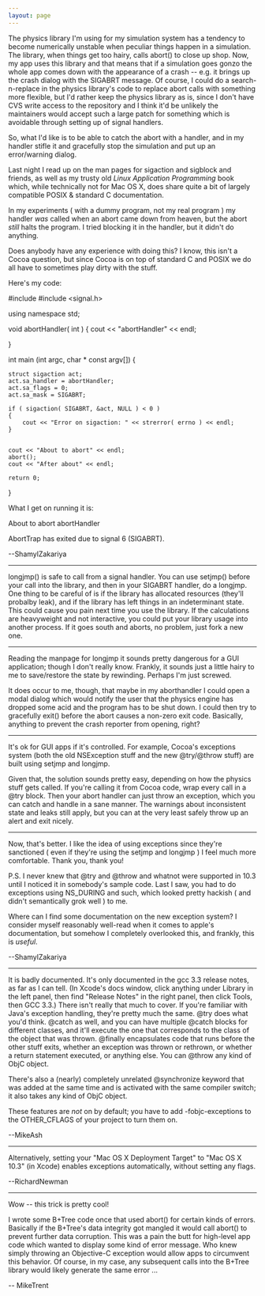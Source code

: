 ```yaml
---
layout: page
---
```


The physics library I'm using for my simulation system has a tendency to become numerically unstable when peculiar things happen in a simulation. The library, when things get too hairy, calls abort() to close up shop. Now, my app uses this library and that means that if a simulation goes gonzo the whole app comes down with the appearance of a crash -- e.g. it brings up the crash dialog with the SIGABRT message. Of course, I could do a search-n-replace in the physics library's code to replace abort calls with something more flexible, but I'd rather keep the physics library as is, since I don't have CVS write access to the repository and I think it'd be unlikely the maintainers would accept such a large patch for something which is avoidable through setting up of signal handlers.

So, what I'd like is to be able to catch the abort with a handler, and in my handler stifle it and gracefully stop the simulation and put up an error/warning dialog. 

Last night I read up on the man pages for sigaction and sigblock and friends, as well as my trusty old _Linux Application Programming_ book which, while technically not for Mac OS X, does share quite a bit of largely compatible POSIX & standard C documentation.

In my experiments ( with a dummy program, not my real program ) my handler *was* called when an abort came down from heaven, but the abort *still* halts the program. I tried blocking it in the handler, but it didn't do anything.

Does anybody have any experience with doing this? I know, this isn't a Cocoa question, but since Cocoa is on top of standard C and POSIX we do all have to sometimes play dirty with the stuff.

Here's my code:

    
 #include <iostream>
 #include <signal.h>
 
 using namespace std;
 
 void abortHandler( int )
 {
 	cout << "abortHandler" << endl;
 
 }
 
 int main (int argc, char * const argv[]) {
 
 	struct sigaction act;
 	act.sa_handler = abortHandler;
 	act.sa_flags = 0;
 	act.sa_mask = SIGABRT;
 	
 	if ( sigaction( SIGABRT, &act, NULL ) < 0 )
 	{
 		cout << "Error on sigaction: " << strerror( errno ) << endl;
 	}
 
 
 	cout << "About to abort" << endl;
 	abort();
 	cout << "After about" << endl;
 
 	return 0;
 }


What I get on running it is:

    
 About to abort
 abortHandler
 
 AbortTrap has exited due to signal 6 (SIGABRT).


--ShamylZakariya

----
longjmp() is safe to call from a signal handler.  You can use setjmp() before your call into the library, and then in your SIGABRT handler, do a longjmp.  One thing to be careful of is if the library has allocated resources (they'll probalby leak), and if the library has left things in an indeterminant state.  This could cause you pain next time you use the library.  If the calculations are heavyweight and not interactive, you could put your library usage into another process.  If it goes south and aborts, no problem, just fork a new one.

----
Reading the manpage for longjmp it sounds pretty dangerous for a GUI application; though I don't really know. Frankly, it sounds just a little hairy to me to save/restore the state by rewinding. Perhaps I'm just screwed.

It does occur to me, though, that maybe in my aborthandler I could open a modal dialog which would notify the user that the physics engine has dropped some acid and the program has to be shut down. I could then try to gracefully exit() before the abort causes a non-zero exit code. Basically, anything to prevent the crash reporter from opening, right?

----

It's ok for GUI apps if it's controlled. For example, Cocoa's exceptions system (both the old NSException stuff and the new @try/@throw stuff) are built using setjmp and longjmp.

Given that, the solution sounds pretty easy, depending on how the physics stuff gets called. If you're calling it from Cocoa code, wrap every call in a @try block. Then your abort handler can just throw an exception, which you can catch and handle in a sane manner. The warnings about inconsistent state and leaks still apply, but you can at the very least safely throw up an alert and exit nicely.

----

Now, that's better. I like the idea of using exceptions since they're sanctioned ( even if they're using the setjmp and longjmp ) I feel much more comfortable. Thank you, thank you!

P.S. I never knew that @try and @throw and whatnot were supported in 10.3 until I noticed it in somebody's sample code. Last I saw, you had to do exceptions using NS_DURING and such, which looked pretty hackish ( and didn't semantically grok well ) to me.

Where can I find some documentation on the new exception system? I consider myself reasonably well-read when it comes to apple's documentation, but somehow I completely overlooked this, and frankly, this is *useful*.

--ShamylZakariya

----

It is badly documented. It's only documented in the gcc 3.3 release notes, as far as I can tell. (In Xcode's docs window, click anything under Library in the left panel, then find "Release Notes" in the right panel, then click Tools, then GCC 3.3.) There isn't really that much to cover. If you're familiar with Java's exception handling, they're pretty much the same. @try does what you'd think. @catch as well, and you can have multiple @catch blocks for different classes, and it'll execute the one that corresponds to the class of the object that was thrown. @finally encapsulates code that runs before the other stuff exits, whether an exception was thrown or rethrown, or whether a return statement executed, or anything else. You can @throw any kind of ObjC object.

There's also a (nearly) completely unrelated @synchronize keyword that was added at the same time and is activated with the same compiler switch; it also takes any kind of ObjC object.

These features are *not* on by default; you have to add     -fobjc-exceptions to the OTHER_CFLAGS of your project to turn them on.

--MikeAsh

----

Alternatively, setting your "Mac OS X Deployment Target" to "Mac OS X 10.3" (in Xcode) enables exceptions automatically, without setting any flags.

--RichardNewman

----

Wow -- this trick is pretty cool! 

I wrote some B+Tree code once that used abort() for certain kinds of errors. Basically if the B+Tree's data integrity got mangled it would call abort() to prevent further data corruption. This was a pain the butt for high-level app code which wanted to display some kind of error message. Who knew simply throwing an Objective-C exception would allow apps to circumvent this behavior. Of course, in my case, any subsequent calls into the B+Tree library would likely generate the same error ... 

-- MikeTrent
